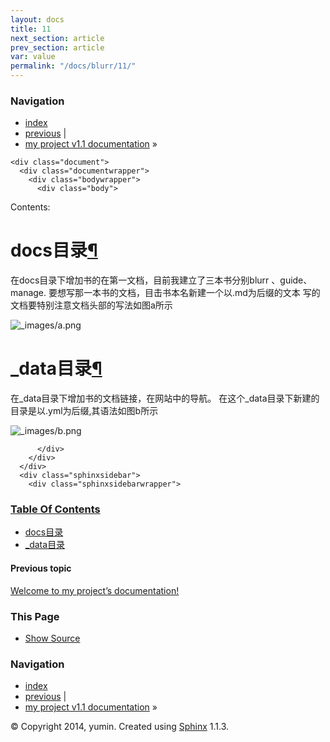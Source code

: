 ```yaml
---
layout: docs
title: 11
next_section: article
prev_section: article
var: value
permalink: "/docs/blurr/11/"
---
```



  <body>
    <div class="related">
      <h3>Navigation</h3>
      <ul>
        <li class="right" style="margin-right: 10px">
          <a href="genindex.html" title="General Index"
             accesskey="I">index</a></li>
        <li class="right" >
          <a href="index.html" title="Welcome to my project’s documentation!"
             accesskey="P">previous</a> |</li>
        <li><a href="index.html">my project v1.1 documentation</a> &raquo;</li> 
      </ul>
    </div>  

    <div class="document">
      <div class="documentwrapper">
        <div class="bodywrapper">
          <div class="body">
            
  <p>Contents:</p>
<div class="toctree-wrapper compound">
<ul class="simple">
</ul>
</div>
<div class="section" id="docs">
<h1>docs目录<a class="headerlink" href="#docs" title="Permalink to this headline">¶</a></h1>
<p>在docs目录下增加书的在第一文档，目前我建立了三本书分别blurr
、guide、manage.
要想写那一本书的文档，目击书本名新建一个以.md为后缀的文本
写的文档要特别注意文档头部的写法如图a所示</p>
<img alt="_images/a.png" src="_img/a.png" />
</div>
<div class="section" id="data">
<h1>_data目录<a class="headerlink" href="#data" title="Permalink to this headline">¶</a></h1>
<p>在_data目录下增加书的文档链接，在网站中的导航。
在这个_data目录下新建的目录是以.yml为后缀,其语法如图b所示</p>
<img alt="_images/b.png" src="_img/b.png" />
</div>


          </div>
        </div>
      </div>
      <div class="sphinxsidebar">
        <div class="sphinxsidebarwrapper">
  <h3><a href="index.html">Table Of Contents</a></h3>
  <ul>
<li><a class="reference internal" href="#">docs目录</a></li>
<li><a class="reference internal" href="#data">_data目录</a></li>
</ul>

  <h4>Previous topic</h4>
  <p class="topless"><a href="index.html"
                        title="previous chapter">Welcome to my project&#8217;s documentation!</a></p>
  <h3>This Page</h3>
  <ul class="this-page-menu">
    <li><a href="_sources/code.txt"
           rel="nofollow">Show Source</a></li>
  </ul>
<div id="searchbox" style="display: none">
  <h3>Quick search</h3>
    <form class="search" action="search.html" method="get">
      <input type="text" name="q" />
      <input type="submit" value="Go" />
      <input type="hidden" name="check_keywords" value="yes" />
      <input type="hidden" name="area" value="default" />
    </form>
    <p class="searchtip" style="font-size: 90%">
    Enter search terms or a module, class or function name.
    </p>
</div>
<script type="text/javascript">$('#searchbox').show(0);</script>
        </div>
      </div>
      <div class="clearer"></div>
    </div>
    <div class="related">
      <h3>Navigation</h3>
      <ul>
        <li class="right" style="margin-right: 10px">
          <a href="genindex.html" title="General Index"
             >index</a></li>
        <li class="right" >
          <a href="index.html" title="Welcome to my project’s documentation!"
             >previous</a> |</li>
        <li><a href="index.html">my project v1.1 documentation</a> &raquo;</li> 
      </ul>
    </div>
    <div class="footer">
        &copy; Copyright 2014, yumin.
      Created using <a href="http://sphinx.pocoo.org/">Sphinx</a> 1.1.3.
    </div>
  </body>

